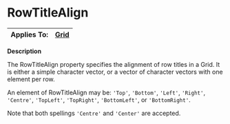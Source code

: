 




<h1 class="heading"><span class="name">RowTitleAlign</span></h1>

| Applies To: | [Grid](../a-z/grid.md) |
| --- | ---  |


**Description**


The RowTitleAlign property specifies the alignment of row titles in a Grid. It is either a simple character vector, or a vector of character vectors with one element per row.


An element of RowTitleAlign may be: `'Top'`, `'Bottom'`, `'Left'`, `'Right'`, `'Centre'`, `'TopLeft'`, `'TopRight'`, `'BottomLeft'`, or `'BottomRight'`.


Note that both spellings `'Centre'` and `'Center'` are accepted.



